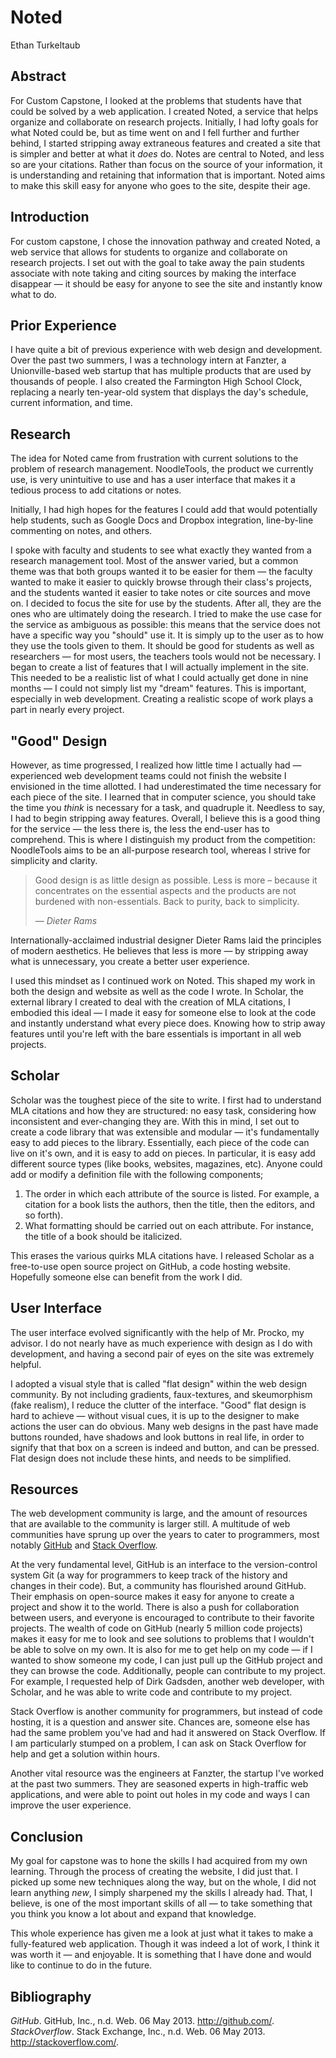 # Noted

Ethan Turkeltaub


## Abstract

For Custom Capstone, I looked at the problems that students have that could be solved by a web application. I created Noted, a service that helps organize and collaborate on research projects. Initially, I had lofty goals for what Noted could be, but as time went on and I fell further and further behind, I started stripping away extraneous features and created a site that is simpler and better at what it _does_ do. Notes are central to Noted, and less so are your citations. Rather than focus on the source of your information, it is understanding and  retaining that information that is important. Noted aims to make this skill easy for anyone who goes to the site, despite their age.

## Introduction

For custom capstone, I chose the innovation pathway and created Noted, a web service that allows for students to organize and collaborate on research projects. I set out with the goal to take away the pain students associate with note taking and citing sources by making the interface disappear — it should be easy for anyone to see the site and instantly know what to do.

## Prior Experience

I have quite a bit of previous experience with web design and development. Over the past two summers, I was a technology intern at Fanzter, a Unionville-based web startup that has multiple products that are used by thousands of people. I also created the Farmington High School Clock, replacing a nearly ten-year-old system that displays the day's schedule, current information, and time.

## Research

The idea for Noted came from frustration with current solutions to the problem of research management. NoodleTools, the product we currently use, is very unintuitive to use and has a user interface that makes it a tedious process to add citations or notes.

Initially, I had high hopes for the features I could add that would potentially help students, such as Google Docs and Dropbox integration, line-by-line commenting on notes, and others.

I spoke with faculty and students to see what exactly they wanted from a research management tool. Most of the answer varied, but a common theme was that both groups wanted it to be easier for them — the faculty wanted to make it easier to quickly browse through their class's projects, and the students wanted it easier to take notes or cite sources and move on. I decided to focus the site for use by the students. After all, they are the ones who are ultimately doing the research. I tried to make the use case for the service as ambiguous as possible: this means that the service does not have a specific way you "should" use it. It is simply up to the user as to how they use the tools given to them. It should be good for students as well as researchers — for most users, the teachers tools would not be necessary. I began to create a list of features that I will actually implement in the site. This needed to be a realistic list of what I could actually get done in nine months — I could not simply list my "dream" features. This is important, especially in web development. Creating a realistic scope of work plays a part in nearly every project.

## "Good" Design

However, as time progressed, I realized how little time I actually had — experienced web development teams could not finish the website I envisioned in the time allotted. I had underestimated the time necessary for each piece of the site. I learned that in computer science, you should take the time you _think_ is necessary for a task, and quadruple it. Needless to say, I had to begin stripping away features. Overall, I believe this is a good thing for the service — the less there is, the less the end-user has to comprehend. This is where I distinguish my product from the competition: NoodleTools aims to be an all-purpose research tool, whereas I strive for simplicity and clarity.

> Good design is as little design as possible. Less is more – because it concentrates on the essential aspects and the products are not burdened with non-essentials. Back to purity, back to simplicity.
> 
> — _Dieter Rams_

Internationally-acclaimed industrial designer Dieter Rams laid the principles of modern aesthetics. He believes that less is more — by stripping away what is unnecessary, you create a better user experience.

I used this mindset as I continued work on Noted. This shaped my work in both the design and website as well as the code I wrote. In Scholar, the external library I created to deal with the creation of MLA citations, I embodied this ideal — I made it easy for someone else to look at the code and instantly understand what every piece does. Knowing how to strip away features until you're left with the bare essentials is important in all web projects.

## Scholar

Scholar was the toughest piece of the site to write. I first had to understand MLA citations and how they are structured: no easy task, considering how inconsistent and ever-changing they are. With this in mind, I set out to create a code library that was extensible and modular — it's fundamentally easy to add pieces to the library. Essentially, each piece of the code can live on it's own, and it is easy to add on pieces. In particular, it is easy add different source types (like books, websites, magazines, etc). Anyone could add or modify a definition file with the following components;

1. The order in which each attribute of the source is listed. For example, a citation for a book lists the authors, then the title, then the editors, and so forth).
2. What formatting should be carried out on each attribute. For instance, the title of a book should be italicized.

This erases the various quirks MLA citations have. I released Scholar as a free-to-use open source project on GitHub, a code hosting website. Hopefully someone else can benefit from the work I did.

## User Interface

The user interface evolved significantly with the help of Mr. Procko, my advisor. I do not nearly have as much experience with design as I do with development, and having a second pair of eyes on the site was extremely helpful.

I adopted a visual style that is called "flat design" within the web design community. By not including gradients, faux-textures, and skeumorphism (fake realism), I reduce the clutter of the interface. "Good" flat design is hard to achieve — without visual cues, it is up to the designer to make actions the user can do obvious. Many web designs in the past have made buttons rounded, have shadows and look buttons in real life, in order to signify that that box on a screen is indeed and button, and can be pressed. Flat design does not include these hints, and needs to be simplified.

## Resources

The web development community is large, and the amount of resources that are available to the community is larger still. A multitude of web communities have sprung up over the years to cater to programmers, most notably [GitHub](https://github.com) and [Stack Overflow](http://stackoverflow.com).

At the very fundamental level, GitHub is an interface to the version-control system Git (a way for programmers to keep track of the history and changes in their code). But, a community has flourished around GitHub. Their emphasis on open-source makes it easy for anyone to create a project and show it to the world. There is also a push for collaboration between users, and everyone is encouraged to contribute to their favorite projects.  The wealth of code on GitHub (nearly 5 million code projects) makes it easy for me to look and see solutions to problems that I wouldn't be able to solve on my own. It is also for me to get help on my code — if I wanted to show someone my code, I can just pull up the GitHub project and they can browse the code. Additionally, people can contribute to my project. For example, I requested help of Dirk Gadsden, another web developer, with Scholar, and he was able to write code and contribute to my project.

Stack Overflow is another community for programmers, but instead of code hosting, it is a question and answer site. Chances are, someone else has had the same problem you've had and had it answered on Stack Overflow. If I am particularly stumped on a problem, I can ask on Stack Overflow for help and get a solution within hours.

Another vital resource was the engineers at Fanzter, the startup I've worked at the past two summers. They are seasoned experts in high-traffic web applications, and were able to point out holes in my code and ways I can improve the user experience.

## Conclusion

My goal for capstone was to hone the skills I had acquired from my own learning. Through the process of creating the website, I did just that. I picked up some new techniques along the way, but on the whole, I did not learn anything _new_, I simply sharpened my the skills I already had. That, I believe, is one of the most important skills of all — to take something that you think you know a lot about and expand that knowledge.

This whole experience has given me a look at just what it takes to make a fully-featured web application. Though it was indeed a lot of work, I think it was worth it — and enjoyable. It is something that I have done and would like to continue to do in the future.


## Bibliography

_GitHub_. GitHub, Inc., n.d. Web. 06 May 2013. <http://github.com/>.
_StackOverflow_. Stack Exchange, Inc., n.d. Web. 06 May 2013. <http://stackoverflow.com/>.
